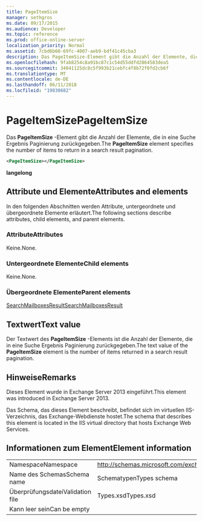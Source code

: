 ```yaml
---
title: PageItemSize
manager: sethgros
ms.date: 09/17/2015
ms.audience: Developer
ms.topic: reference
ms.prod: office-online-server
localization_priority: Normal
ms.assetid: 7cbd6b60-69fc-4007-aeb9-bdf41c45cba3
description: Das PageItemSize-Element gibt die Anzahl der Elemente, die in eine Suche Ergebnis Paginierung zurückgegeben.
ms.openlocfilehash: 9fab8254c8a91bc87c1c54d55ddfd2864583dea5
ms.sourcegitcommit: 34041125dc8c5f993b21cebfc4f8b72f0fd2cb6f
ms.translationtype: MT
ms.contentlocale: de-DE
ms.lasthandoff: 06/11/2018
ms.locfileid: "19830682"
---
```

# <a name="pageitemsize"></a><span data-ttu-id="45d2a-103">PageItemSize</span><span class="sxs-lookup"><span data-stu-id="45d2a-103">PageItemSize</span></span>

<span data-ttu-id="45d2a-104">Das **PageItemSize** -Element gibt die Anzahl der Elemente, die in eine Suche Ergebnis Paginierung zurückgegeben.</span><span class="sxs-lookup"><span data-stu-id="45d2a-104">The **PageItemSize** element specifies the number of items to return in a search result pagination.</span></span> 
  
```XML
<PageItemSize></PageItemSize>
```

 <span data-ttu-id="45d2a-105">**lange**</span><span class="sxs-lookup"><span data-stu-id="45d2a-105">**long**</span></span>
## <a name="attributes-and-elements"></a><span data-ttu-id="45d2a-106">Attribute und Elemente</span><span class="sxs-lookup"><span data-stu-id="45d2a-106">Attributes and elements</span></span>

<span data-ttu-id="45d2a-107">In den folgenden Abschnitten werden Attribute, untergeordnete und übergeordnete Elemente erläutert.</span><span class="sxs-lookup"><span data-stu-id="45d2a-107">The following sections describe attributes, child elements, and parent elements.</span></span>
  
### <a name="attributes"></a><span data-ttu-id="45d2a-108">Attribute</span><span class="sxs-lookup"><span data-stu-id="45d2a-108">Attributes</span></span>

<span data-ttu-id="45d2a-109">Keine.</span><span class="sxs-lookup"><span data-stu-id="45d2a-109">None.</span></span>
  
### <a name="child-elements"></a><span data-ttu-id="45d2a-110">Untergeordnete Elemente</span><span class="sxs-lookup"><span data-stu-id="45d2a-110">Child elements</span></span>

<span data-ttu-id="45d2a-111">Keine.</span><span class="sxs-lookup"><span data-stu-id="45d2a-111">None.</span></span>
  
### <a name="parent-elements"></a><span data-ttu-id="45d2a-112">Übergeordnete Elemente</span><span class="sxs-lookup"><span data-stu-id="45d2a-112">Parent elements</span></span>

[<span data-ttu-id="45d2a-113">SearchMailboxesResult</span><span class="sxs-lookup"><span data-stu-id="45d2a-113">SearchMailboxesResult</span></span>](searchmailboxesresult.md)
  
## <a name="text-value"></a><span data-ttu-id="45d2a-114">Textwert</span><span class="sxs-lookup"><span data-stu-id="45d2a-114">Text value</span></span>

<span data-ttu-id="45d2a-115">Der Textwert des **PageItemSize** -Elements ist die Anzahl der Elemente, die in eine Suche Ergebnis Paginierung zurückgegeben.</span><span class="sxs-lookup"><span data-stu-id="45d2a-115">The text value of the **PageItemSize** element is the number of items returned in a search result pagination.</span></span> 
  
## <a name="remarks"></a><span data-ttu-id="45d2a-116">Hinweise</span><span class="sxs-lookup"><span data-stu-id="45d2a-116">Remarks</span></span>

<span data-ttu-id="45d2a-117">Dieses Element wurde in Exchange Server 2013 eingeführt.</span><span class="sxs-lookup"><span data-stu-id="45d2a-117">This element was introduced in Exchange Server 2013.</span></span>
  
<span data-ttu-id="45d2a-118">Das Schema, das dieses Element beschreibt, befindet sich im virtuellen IIS-Verzeichnis, das Exchange-Webdienste hostet.</span><span class="sxs-lookup"><span data-stu-id="45d2a-118">The schema that describes this element is located in the IIS virtual directory that hosts Exchange Web Services.</span></span>
  
## <a name="element-information"></a><span data-ttu-id="45d2a-119">Informationen zum Element</span><span class="sxs-lookup"><span data-stu-id="45d2a-119">Element information</span></span>

|||
|:-----|:-----|
|<span data-ttu-id="45d2a-120">Namespace</span><span class="sxs-lookup"><span data-stu-id="45d2a-120">Namespace</span></span>  <br/> |http://schemas.microsoft.com/exchange/services/2006/types  <br/> |
|<span data-ttu-id="45d2a-121">Name des Schemas</span><span class="sxs-lookup"><span data-stu-id="45d2a-121">Schema name</span></span>  <br/> |<span data-ttu-id="45d2a-122">Schematypen</span><span class="sxs-lookup"><span data-stu-id="45d2a-122">Types schema</span></span>  <br/> |
|<span data-ttu-id="45d2a-123">Überprüfungsdatei</span><span class="sxs-lookup"><span data-stu-id="45d2a-123">Validation file</span></span>  <br/> |<span data-ttu-id="45d2a-124">Types.xsd</span><span class="sxs-lookup"><span data-stu-id="45d2a-124">Types.xsd</span></span>  <br/> |
|<span data-ttu-id="45d2a-125">Kann leer sein</span><span class="sxs-lookup"><span data-stu-id="45d2a-125">Can be empty</span></span>  <br/> ||
   

